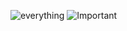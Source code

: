 
![everything](https://i.ibb.co/VL8VM7D/JS-everything.png)
![Important](https://i.ibb.co/Y49zzJG/JS-important.png)


![]()